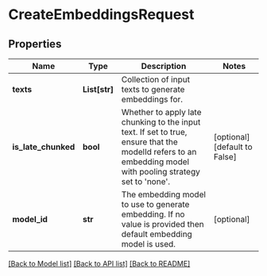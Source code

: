 # CreateEmbeddingsRequest


## Properties

Name | Type | Description | Notes
------------ | ------------- | ------------- | -------------
**texts** | **List[str]** | Collection of input texts to generate embeddings for. | 
**is_late_chunked** | **bool** | Whether to apply late chunking to the input text. If set to true, ensure that the modelId refers to an embedding model with pooling strategy set to &#39;none&#39;. | [optional] [default to False]
**model_id** | **str** | The embedding model to use to generate embedding. If no value is provided then default embedding model is used. | [optional] 

[[Back to Model list]](../README.md#documentation-for-models) [[Back to API list]](../README.md#documentation-for-api-endpoints) [[Back to README]](../README.md)



